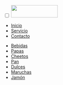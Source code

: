 <!DOCTYPE html>
<html lang="en">
  <head>
    <meta charset="UTF-8" />
    <meta http-equiv="X-UA-Compatible" content="IE=edge" />
    <meta name="viewport" content="width=device-width, initial-scale=1.0" />
    <title>Mini market Dorantes</title>
    <link rel="stylesheet" href="estilos.css" />
    <link
      href="https://cdnjs.cloudflare.com/ajax/libs/font-awesome/5.13.0/css/all.min.css"
      rel="stylesheet"
    />
  </head>
  <body>
    <nav class="if">
      <input type="checkbox" id="check" >
      <label for="check" class="checkbtn">
        <i class="fas fa-bars"></i>
      </label>
      <a href="#" class="enlace">
        <img src="R.jpg" height="40" width="150" alt="" class="logo"/>
      </a>
      <ul class="active">
        <li><a href="#">Inicio</a></li>
        <li><a href="#">Servicio</a></li>
        <li><a href="#">Contacto</a></li>
      </ul>
    </nav>
    <nav class="ñoño">
      <ul class="ño">
        <li><a href="#">Bebidas</a></li>
        <li><a href="#">Papas</a></li>
        <li><a href="#">Cheetos</a></li>
        <li><a href="#">Pan</a></li>
        <li><a href="#">Dulces</a></li>
        <li><a href="#">Maruchas</a></li>
        <li><a href="#">Jamón</a></li>
      </ul>
    </nav>
  </body>
</html>
